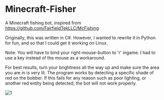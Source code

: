 # Minecraft-Fisher
A Minecraft fishing bot, inspired from https://github.com/FairfieldTekLLC/McFishing

Originally, this was written in C#. However, I wanted to rewrite it in Python for fun, and so that I could get it working on Linux.

Note: You will have to bind your right-mouse-button to 'r' ingame. I had to use a key instead of the mouse as a workaround.

For best results, turn your brightness all the way up and make sure the area you are in is very lit. The program works by detecting a specific shade of red on the bobber. If this fails for any reason such as poor lighting, or another red entity being detected, the bot will not work properly.

![1](https://i.imgur.com/aNfmbWv.png)



